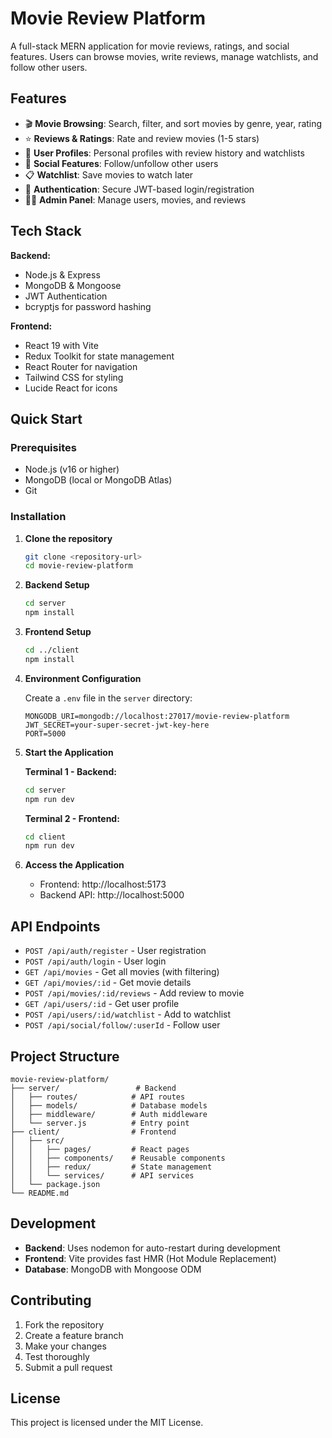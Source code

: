 # Movie Review Platform

A full-stack MERN application for movie reviews, ratings, and social features. Users can browse movies, write reviews, manage watchlists, and follow other users.

## Features

- 🎬 **Movie Browsing**: Search, filter, and sort movies by genre, year, rating
- ⭐ **Reviews & Ratings**: Rate and review movies (1-5 stars)
- 📝 **User Profiles**: Personal profiles with review history and watchlists
- 👥 **Social Features**: Follow/unfollow other users
- 📋 **Watchlist**: Save movies to watch later
- 🔐 **Authentication**: Secure JWT-based login/registration
- 👨‍💼 **Admin Panel**: Manage users, movies, and reviews

## Tech Stack

**Backend:**
- Node.js & Express
- MongoDB & Mongoose
- JWT Authentication
- bcryptjs for password hashing

**Frontend:**
- React 19 with Vite
- Redux Toolkit for state management
- React Router for navigation
- Tailwind CSS for styling
- Lucide React for icons

## Quick Start

### Prerequisites
- Node.js (v16 or higher)
- MongoDB (local or MongoDB Atlas)
- Git

### Installation

1. **Clone the repository**
   ```bash
   git clone <repository-url>
   cd movie-review-platform
   ```

2. **Backend Setup**
   ```bash
   cd server
   npm install
   ```

3. **Frontend Setup**
   ```bash
   cd ../client
   npm install
   ```

4. **Environment Configuration**
   
   Create a `.env` file in the `server` directory:
   ```env
   MONGODB_URI=mongodb://localhost:27017/movie-review-platform
   JWT_SECRET=your-super-secret-jwt-key-here
   PORT=5000
   ```

5. **Start the Application**

   **Terminal 1 - Backend:**
   ```bash
   cd server
   npm run dev
   ```

   **Terminal 2 - Frontend:**
   ```bash
   cd client
   npm run dev
   ```

6. **Access the Application**
   - Frontend: http://localhost:5173
   - Backend API: http://localhost:5000

## API Endpoints

- `POST /api/auth/register` - User registration
- `POST /api/auth/login` - User login
- `GET /api/movies` - Get all movies (with filtering)
- `GET /api/movies/:id` - Get movie details
- `POST /api/movies/:id/reviews` - Add review to movie
- `GET /api/users/:id` - Get user profile
- `POST /api/users/:id/watchlist` - Add to watchlist
- `POST /api/social/follow/:userId` - Follow user

## Project Structure

```
movie-review-platform/
├── server/                 # Backend
│   ├── routes/            # API routes
│   ├── models/            # Database models
│   ├── middleware/        # Auth middleware
│   └── server.js          # Entry point
├── client/                # Frontend
│   ├── src/
│   │   ├── pages/         # React pages
│   │   ├── components/    # Reusable components
│   │   ├── redux/         # State management
│   │   └── services/      # API services
│   └── package.json
└── README.md
```

## Development

- **Backend**: Uses nodemon for auto-restart during development
- **Frontend**: Vite provides fast HMR (Hot Module Replacement)
- **Database**: MongoDB with Mongoose ODM

## Contributing

1. Fork the repository
2. Create a feature branch
3. Make your changes
4. Test thoroughly
5. Submit a pull request

## License

This project is licensed under the MIT License.